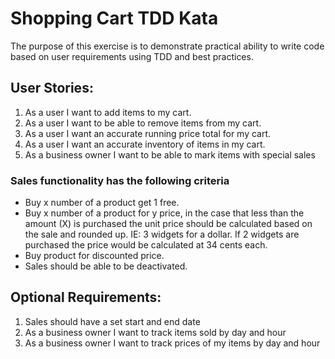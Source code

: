 # Shopping Cart TDD Kata

The purpose of this exercise is to demonstrate practical ability to write code based on user requirements using TDD and best practices.

## User Stories:
1.	As a user I want to add items to my cart.
2.  As a user I want to be able to remove items from my cart.
3.	As a user I want an accurate running price total for my cart.
4.  As a user I want an accurate inventory of items in my cart.
5.	As a business owner I want to be able to mark items with special sales

### Sales functionality has the following criteria
*  Buy x number of a product get 1 free.
*  Buy x number of a product for y price, in the case that less than the amount (X) is purchased the unit price should be calculated based on the sale and rounded up.  IE: 3 widgets for a dollar.  If 2 widgets are purchased the price would be calculated at 34 cents each.
*  Buy product for discounted price.
*  Sales should be able to be deactivated.

## Optional Requirements:
1.	Sales should have a set start and end date
2.	As a business owner I want to track items sold by day and hour
3.	As a business owner I want to track prices of my items by day and hour